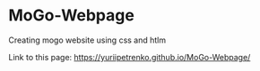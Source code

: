 # MoGo-Webpage
Creating mogo website using css and htlm

Link to this page: https://yuriipetrenko.github.io/MoGo-Webpage/
